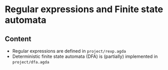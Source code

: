 # Regular expressions and Finite state automata

## Content
- Regular expressions are defined in `project/rexp.agda`
- Deterministic finite state automata (DFA) is (partially) implemented in `project/dfa.agda`